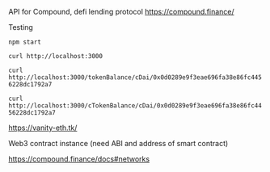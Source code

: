 API for Compound, defi lending protocol https://compound.finance/


Testing

`npm start`

`curl http://localhost:3000`

`curl http://localhost:3000/tokenBalance/cDai/0x0d0289e9f3eae696fa38e86fc4456228dc1792a7`

`curl http://localhost:3000/cTokenBalance/cDai/0x0d0289e9f3eae696fa38e86fc4456228dc1792a7`

https://vanity-eth.tk/


Web3 contract instance (need ABI and address of smart contract)

https://compound.finance/docs#networks 